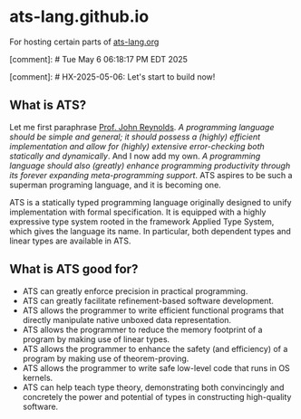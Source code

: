 # ats-lang.github.io
For hosting certain parts of
[ats-lang.org](https://www.ats-lang.org)

[comment]: # Tue May  6 06:18:17 PM EDT 2025

[comment]: # HX-2025-05-06: Let's start to build now!

## What is ATS?

Let me first paraphrase
[Prof. John Reynolds](https://en.wikipedia.org/wiki/John_C._Reynolds).
_A programming language should be simple and general; it should possess
a (highly) efficient implementation and allow for (highly) extensive
error-checking both statically and dynamically_.  And I now add my own.
_A programming language should also (greatly) enhance programming
productivity through its forever expanding meta-programming
support_. ATS aspires to be such a superman programing language, and it
is becoming one.

ATS is a statically typed programming language originally designed to
unify implementation with formal specification. It is equipped with a
highly expressive type system rooted in the framework Applied Type System,
which gives the language its name. In particular, both dependent types
and linear types are available in ATS.

## What is ATS good for?
- ATS can greatly enforce precision in practical programming.
- ATS can greatly facilitate refinement-based software development.
- ATS allows the programmer to write efficient functional programs
  that directly manipulate native unboxed data representation.
- ATS allows the programmer to reduce the memory footprint of
  a program by making use of linear types.
- ATS allows the programmer to enhance the safety (and efficiency) of
  a program by making use of theorem-proving.
- ATS allows the programmer to write safe low-level code that runs in OS kernels.
- ATS can help teach type theory, demonstrating both convincingly and concretely
  the power and potential of types in constructing high-quality software.

